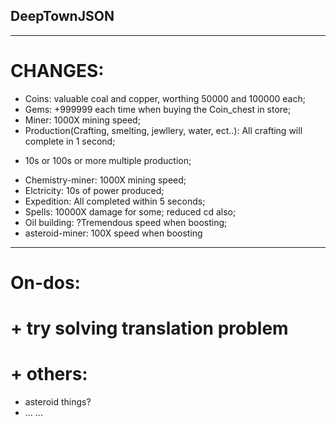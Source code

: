## DeepTownJSON  
---
# CHANGES:  
+ Coins: valuable coal and copper, worthing 50000 and 100000 each;
+ Gems: +999999 each time when buying the Coin_chest in store;
+ Miner: 1000X mining speed;
+ Production(Crafting, smelting, jewllery, water, ect..): All crafting will complete in 1 second; 
- 10s or 100s or more multiple production;
+ Chemistry-miner: 1000X mining speed;
+ Elctricity: 10s of power produced;
+ Expedition: All completed within 5 seconds;
+ Spells: 10000X damage for some; reduced cd also;
+ Oil building: ?Tremendous speed when boosting;
+ asteroid-miner: 100X speed when boosting

---
# On-dos:  
# + try solving translation problem
# + others:
+ asteroid things?
+ ... ...
